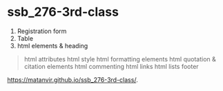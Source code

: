 # ssb_276-3rd-class
1. Registration form
2. Table
3. html elements & heading
> html attributes
> html style
> html formatting elements
> html quotation & citation elements
> html commenting
> html links
> html lists
> footer

https://matanvir.github.io/ssb_276-3rd-class/.
